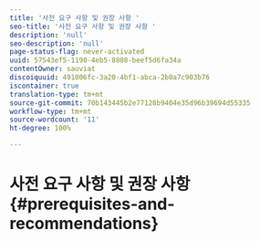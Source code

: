 ```yaml
---
title: '사전 요구 사항 및 권장 사항 '
seo-title: '사전 요구 사항 및 권장 사항 '
description: 'null'
seo-description: 'null'
page-status-flag: never-activated
uuid: 57543ef5-1190-4eb5-8808-beef5d6fa34a
contentOwner: sauviat
discoiquuid: 491006fc-3a20-4bf1-abca-2b0a7c903b76
iscontainer: true
translation-type: tm+mt
source-git-commit: 70b143445b2e77128b9404e35d96b39694d55335
workflow-type: tm+mt
source-wordcount: '11'
ht-degree: 100%

---
```



# 사전 요구 사항 및 권장 사항 {#prerequisites-and-recommendations}

